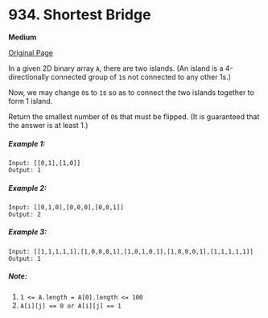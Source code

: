 # 934. Shortest Bridge

**Medium**

[Original Page](https://leetcode.com/problems/shortest-bridge/)

In a given 2D binary array `A`, there are two islands.  (An island is a 4-directionally connected group of `1`s not connected to any other 1s.)

Now, we may change `0`s to `1`s so as to connect the two islands together to form 1 island.

Return the smallest number of `0`s that must be flipped.  (It is guaranteed that the answer is at least 1.)

##### Example 1:
```
Input: [[0,1],[1,0]]
Output: 1
```

##### Example 2: 
```
Input: [[0,1,0],[0,0,0],[0,0,1]]
Output: 2
```

##### Example 3:
```
Input: [[1,1,1,1,1],[1,0,0,0,1],[1,0,1,0,1],[1,0,0,0,1],[1,1,1,1,1]]
Output: 1
```

##### Note:
1. `1 <= A.length = A[0].length <= 100`
2. `A[i][j] == 0 or A[i][j] == 1`
